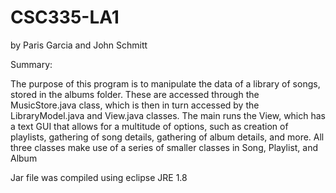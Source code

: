 # CSC335-LA1

by Paris Garcia and John Schmitt

Summary:

The purpose of this program is to manipulate the data of a library of songs, stored in the albums folder. These are accessed through the MusicStore.java class, which is then in turn accessed by the LibraryModel.java and View.java classes. The main runs the View, which has a text GUI that allows for a multitude of options, such as creation of playlists, gathering of song details, gathering of album details, and more. All three classes make use of a series of smaller classes in Song, Playlist, and Album

Jar file was compiled using eclipse JRE 1.8